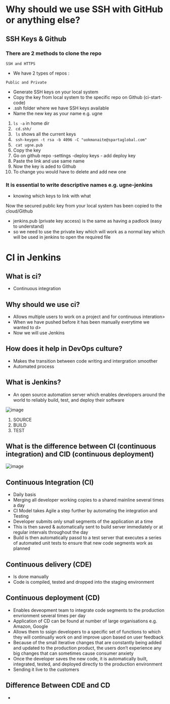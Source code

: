 # Why should we use SSH with GitHub or anything else?


## SSH Keys & Github

### There are 2 methods to clone the repo
``` 
SSH and HTTPS
```
- We have 2 types of repos :
```
Public and Private
```

- Generate SSH keys on your local system
- Copy the key from local system to the specific repo on Github (ci-start-code)
- .ssh folder where we have SSH keys available
- Name the new key as your name e.g. ugne

1. ```ls -a``` in home dir
2. ``` cd.shh/```
3. ``` ls``` shows all the current keys 
4. ``` ssh-keygen -t rsa -b 4096 -C "uokmanaite@spartaglobal.com"```
5. ``` cat ugne.pub```
6. Copy the key
7. Go on github repo -settings -deploy keys - add deploy key
8. Paste the link and use same name 
9. Now the key is aded to Github
10. To change you would have to delete and add new one

### It is essential to write descriptive names e.g. ugne-jenkins
- knowing which keys to link with what 

Now the secured public key from your local system has been copied to the cloud/Github


- jenkins.pub (private key access) is the same as having a padlock (easy to understand)
- so we need to use the private key which will work as a normal key which will be used in jenkins to open the required file

# CI in Jenkins 

## What is ci?
- Continuous integration

## Why should we use ci?
- Allows multiple users to work on a project and for continuous interation>
- When we have pushed before it has been manually everytime we wanted to d>
- Now we will use Jenkins

## How does it help in DevOps culture?
- Makes the transition between code writing and intergration smoother
- Automated process 

## What is Jenkins?
-  An open source automation server which enables developers around the world to reliably build, test, and deploy their software

![image](https://i.ytimg.com/vi/JmH4qKeQ6ro/maxresdefault.jpg)

1. SOURCE 
2. BUILD 
3. TEST

## What is the difference between CI (continuous integration) and CID (continuous deployment)
![image](https://wac-cdn.atlassian.com/dam/jcr:b2a6d1a7-1a60-4c77-aa30-f3eb675d6ad6/ci%20cd%20asset%20updates%20.007.png?cdnVersion=1158)

## Continuous Integration (CI)
- Daily basis
- Merging all developer working copies to a shared mainline several times a day
- CI Model takes Agile a step further by automating the integration and Testing
- Developer submits only small segments of the application at a time
- This is then saved & automatically sent to build server immediately or at regular intervals throughout the day
- Build is then automatically passd to a test server that executes a series of automated unit tests to ensure that new code segments work as planned



## Continuous delivery (CDE) 
- Is done manually 
- Code is compiled, tested and dropped into the staging environment


## Continuous deployment (CD)

- Enables deveopment team to integrate code segments to the production envrionment several times per day 
- Application of CD can be found at number of large organisations e.g. Amazon, Google
- Allows them to ssign developers to a specific set of functions to which they will continually work on and improve upon based on user feedback
- Because of the small iterative changes that are constantly being added and updated to the production product, the users don’t experience any big changes that can sometimes cause consumer anxiety
- Once the developer saves the new code, it is automatically built, integrated, tested, and deployed directly to the production environment
- Sending it live to the customers 
## Difference Between CDE and CD

- 
